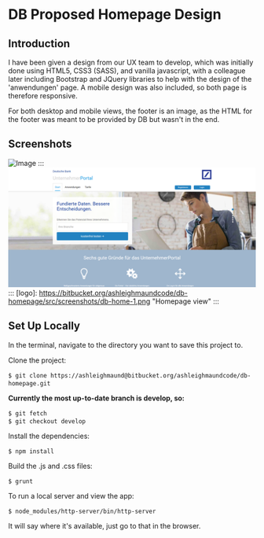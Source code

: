 DB Proposed Homepage Design
===========================

Introduction
------------

I have been given a design from our UX team to develop, which was initially done using HTML5, CSS3 (SASS), and
vanilla javascript, with a colleague later including Bootstrap and JQuery libraries to help with the design of
the 'anwendungen' page. A mobile design was also included, so both page is therefore responsive.

For both desktop and mobile views, the footer is an image, as the HTML for the footer was meant to be provided by DB
but wasn't in the end.

Screenshots
-----------

![Image](https://bytebucket.org/ashleighmaundcode/db-homepage/raw/43bd9dba7fa065e8f1b2ac17b1ddedadb93c57af/src/screenshots/db-home-1.PNG)
:::
![Image](src/screenshots/db-home-1.png?raw=true)
:::
[logo]: https://bitbucket.org/ashleighmaundcode/db-homepage/src/screenshots/db-home-1.png "Homepage view"
:::

Set Up Locally
--------------

In the terminal, navigate to the directory you want to save this project to.

Clone the project:

```
$ git clone https://ashleighmaund@bitbucket.org/ashleighmaundcode/db-homepage.git
```

**Currently the most up-to-date branch is develop, so:**

```
$ git fetch
$ git checkout develop
```

Install the dependencies:

```
$ npm install
```

Build the .js and .css files:

```
$ grunt
```

To run a local server and view the app:

```
$ node_modules/http-server/bin/http-server
```

It will say where it's available, just go to that in the browser.